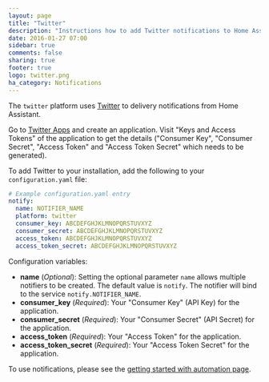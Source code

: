 ```yaml
---
layout: page
title: "Twitter"
description: "Instructions how to add Twitter notifications to Home Assistant."
date: 2016-01-27 07:00
sidebar: true
comments: false
sharing: true
footer: true
logo: twitter.png
ha_category: Notifications
---
```



The `twitter` platform uses [Twitter](https://twitter.com) to delivery notifications from Home Assistant.

Go to [Twitter Apps](https://apps.twitter.com/app/new) and create an application. Visit "Keys and Access Tokens" of the application to get the details ("Consumer Key", "Consumer Secret", "Access Token" and "Access Token Secret" which needs to be generated).

To add Twitter to your installation, add the following to your `configuration.yaml` file:

```yaml
# Example configuration.yaml entry
notify:
  name: NOTIFIER_NAME
  platform: twitter
  consumer_key: ABCDEFGHJKLMNOPQRSTUVXYZ
  consumer_secret: ABCDEFGHJKLMNOPQRSTUVXYZ
  access_token: ABCDEFGHJKLMNOPQRSTUVXYZ
  access_token_secret: ABCDEFGHJKLMNOPQRSTUVXYZ
```

Configuration variables:

- **name** (*Optional*): Setting the optional parameter `name` allows multiple notifiers to be created. The default value is `notify`. The notifier will bind to the service `notify.NOTIFIER_NAME`.
- **consumer_key** (*Required*): Your "Consumer Key" (API Key) for the application.
- **consumer_secret** (*Required*): Your "Consumer Secret" (API Secret) for the application.
- **access_token** (*Required*): Your "Access Token" for the application.
- **access_token_secret** (*Required*): Your "Access Token Secret" for the application.

To use notifications, please see the [getting started with automation page](/getting-started/automation/).
